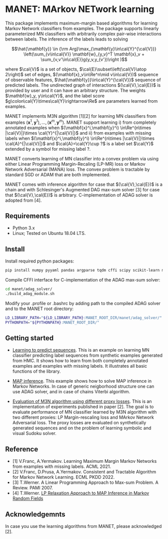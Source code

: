 # MANET: MArkov NETwork learning

This package implements maximum-margin based algorithms for learning Markov Network classifiers from examples. The package supports linearly parameterized MN classifiers with arbitrarily complex pair-wise interactions between labels. The inference of the labels leads to solving

$$\hat{\mathbf{y}} \in {\rm Arg}\max_{\mathbf{y}\in\cal{Y}^{\cal{V}}} \left(\sum_{v\in\cal{V}} \mathbf{w}_{y_v}^T \mathbf{x}_v + \sum_{v,v'\in\cal{E}}g(y_v,y_{v'})\right )$$

where $\cal{V}$ is a set of objects, $\cal{E}\subset\left(\cal{V}\atop 2\right)$ set of edges, $(\mathbf{x}_v\in\Re^n\mid v\in\cal{V})$ sequence of observable features, $\hat{\mathbf{y}}\in\cal{Y}^{\cal{V}}$ sequence of predicted labels. The undirected graph of interactions $(\cal{V},\cal{E})$ is provided by user and it can have an arbitrary structure. The weights $\mathbf{w}_y, y\in\cal{Y}$, and the label score $g\colon\cal{Y}\times\cal{Y}\rightarrow\Re$ are parameters learned from examples. 

MANET implements M3N algorithm [1][2] for learning MN classifiers from examples $(\mathbf{x}^1,\mathbf{y}^1),\ldots,(\mathbf{x}^m,\mathbf{y}^m)$. MANET support learning i) from completely annotated examples when $(\mathbf{x}^i,\mathbf{y}^i) \in\Re^{n\times |\cal{V}|}\times \cal{Y}^{|\cal{V}|}$ and ii) from examples with missing labels when $(\mathbf{x}^i,\mathbf{y}^i) \in\Re^{n\times |\cal{V}|}\times \cal{A}^{|\cal{V}|}$ and $\cal{A}=\cal{Y}\cup ?$ is a label set $\cal{Y}$ extended by a symbol for missing label $?$. 

MANET converts learning of MN classifier into a convex problem via using either Linear Programming Margin-Recaling (LP-MR) loss or Markov Network Adversarial (MANA) loss. The convex problem is tractable by standard SGD or ADAM that are both implemented. 

MANET comes with inference algorithm for case that $(\cal{V},\cal{E})$ is a chain and with Schlesinger's Augmented DAG max-sum solver [3] for case that $(\cal{V},\cal{E})$ is arbitrary. C-implementation of ADAG solver is adopted from [4].


## Requirements

* Python 3.x
* Linux; Tested on Ubuntu 18.04 LTS.

## Install 

Install required python packages:
```bash
pip install numpy pyyaml pandas argparse tqdm cffi scipy scikit-learn matplotlib
```
Compile CFFI interface for C-implementation of the ADAG max-sum solver:
```bash
cd manet/adag_solver/
./build_adag_module.sh
```
Modify your .profile or .bashrc by adding path to the compiled ADAG solver and to the MANET root directory:

```bash
LD_LIBRARY_PATH="${LD_LIBRARY_PATH}:MANET_ROOT_DIR/manet/adag_solver/"
PYTHONPATH="${PYTHONPATH}:MANET_ROOT_DIR/"
```

## Getting started

- [Learning to predict sequences](examples/train_hmc.ipynb). This is an example on learning MN classifier predicting label sequences from synthetic examples generated from HMC. It shows how to learn from both completely annotated examples and examples with missing labels. It illustrates all basic functions of the library.

- [MAP inference](examples/map_inference.ipynb). This example shows how to solve MAP inference in Markov Networks. In case of generic neigborhood structure one can use ADAG solver, and in case of chains Viterbi algorithm.

- [Evaluation of M3N algorithm using different proxy losses](examples/ecml2022/README.md). This is an implementation of experiments published in paper [2]. The goal is to evaluate performance of MN classifier learned by M3N algorithm with two different proxies: LP Margin-rescaling loss and MArkov Network Adversarial loss. The proxy losses are evaluated on synthetically generated sequences and on the problem of learning symbolic and visual Sudoku solver.

## Reference
- [1] V.Franc, A.Yermakov. Learning Maximum Margin Markov Networks from examples with missing labels. ACML 2021. 
- [2] V.Franc, D.Prusa, A.Yermakov. Consistent and Tractable Algorithm for Markov Network Learning. ECML PKDD 2022.
- [3] T.Werner. A Linear Programming Approach to Max-sum Problem. A Review. PAMI 2007.
- [4] T.Werner. [LP Relaxation Approach to MAP Inference in Markov Random Fields](https://cmp.felk.cvut.cz/~werner/software/maxsum/)

## Acknowledgemnts

In case you use the learning algorithms from MANET, please acknowledged [2].

